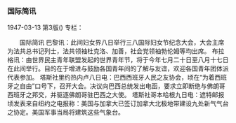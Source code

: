 ### 国际简讯

1947-03-13
第3版()
专栏：

　　国际简讯
    巴黎讯：此间妇女界八日举行三八国际妇女节纪念大会，大会主席为法共总书记列士，法共领袖杜克洛、加善，社会党领袖勃伦姆等均出席。
    布拉格讯：由世界民主青年联盟发起的世界青年节，将于今年七月二十日至八月十七日在此间举行。目的在于增进与鼓励各国青年间的了解与友谊，欢迎各国青年团体派代表参加。
    塔斯社里约热内卢八日电：巴西西班牙人民之友协会，顷在“为着西班牙之自由”口号下，召开大会。决议向巴西总统发出电函，要求立即断绝与佛朗哥西班牙之邦交，并驱逐佛朗哥驻巴西之大使。
    塔斯社哥本哈根九日电：遮特邮报顷发表来自纽约之电报称：美国与加拿大已签订加拿大北极地带建设九处新气气台之协定。美国军事当局将建筑这些气象台。
